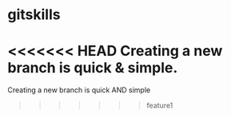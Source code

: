 # gitskills
<<<<<<< HEAD
Creating a new branch is quick & simple.
=======
Creating a new branch is quick AND simple
>>>>>>> feature1

